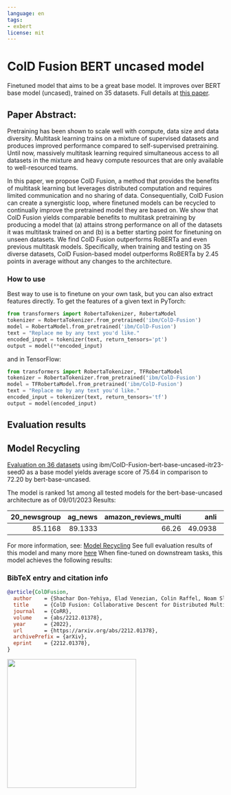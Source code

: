 ```yaml
---
language: en
tags:
- exbert
license: mit
---
```


# ColD Fusion BERT uncased model

Finetuned model that aims to be a great base model. It improves over BERT base model (uncased), trained on 35 datasets. 
Full details at [this paper](https://arxiv.org/abs/2212.01378).

## Paper Abstract:

Pretraining has been shown to scale well with compute, data size and data diversity. Multitask learning trains on a 
mixture of supervised datasets and produces improved performance compared to self-supervised pretraining. Until now, 
massively multitask learning required simultaneous access to all datasets in the mixture and heavy compute resources 
that are only available to well-resourced teams.

In this paper, we propose ColD Fusion, a method that provides the benefits of multitask learning but leverages distributed 
computation and requires limited communication and no sharing of data. Consequentially, ColD Fusion can create a synergistic 
loop, where finetuned models can be recycled to continually improve the pretrained model they are based on. We show that 
ColD Fusion yields comparable benefits to multitask pretraining by producing a model that (a) attains strong performance on 
all of the datasets it was multitask trained on and (b) is a better starting point for finetuning on unseen datasets. We find 
ColD Fusion outperforms RoBERTa and even previous multitask models. Specifically, when training and testing on 35 diverse datasets, 
ColD Fusion-based model outperforms RoBERTa by 2.45 points in average without any changes to the architecture.


### How to use
Best way to use is to finetune on your own task, but you can also extract features directly.
To get the features of a given text in PyTorch:

```python
from transformers import RobertaTokenizer, RobertaModel
tokenizer = RobertaTokenizer.from_pretrained('ibm/ColD-Fusion')
model = RobertaModel.from_pretrained('ibm/ColD-Fusion')
text = "Replace me by any text you'd like."
encoded_input = tokenizer(text, return_tensors='pt')
output = model(**encoded_input)
```

and in TensorFlow:

```python
from transformers import RobertaTokenizer, TFRobertaModel
tokenizer = RobertaTokenizer.from_pretrained('ibm/ColD-Fusion')
model = TFRobertaModel.from_pretrained('ibm/ColD-Fusion')
text = "Replace me by any text you'd like."
encoded_input = tokenizer(text, return_tensors='tf')
output = model(encoded_input)
```

## Evaluation results

## Model Recycling

[Evaluation on 36 datasets](https://ibm.github.io/model-recycling/model_gain_chart?avg=3.44&mnli_lp=nan&20_newsgroup=2.07&ag_news=-0.46&amazon_reviews_multi=0.34&anli=2.14&boolq=5.42&cb=12.41&cola=0.15&copa=8.55&dbpedia=0.04&esnli=1.02&financial_phrasebank=15.57&imdb=0.52&isear=0.22&mnli=0.65&mrpc=5.02&multirc=-0.61&poem_sentiment=18.89&qnli=-0.60&qqp=0.29&rotten_tomatoes=4.55&rte=18.00&sst2=2.18&sst_5bins=2.72&stsb=2.71&trec_coarse=1.14&trec_fine=12.67&tweet_ev_emoji=0.28&tweet_ev_emotion=1.16&tweet_ev_hate=2.20&tweet_ev_irony=0.61&tweet_ev_offensive=-0.37&tweet_ev_sentiment=0.82&wic=2.58&wnli=1.55&wsc=0.38&yahoo_answers=-1.02&model_name=ibm%2FColD-Fusion-bert-base-uncased-itr23-seed0&base_name=bert-base-uncased) using ibm/ColD-Fusion-bert-base-uncased-itr23-seed0 as a base model yields average score of 75.64 in comparison to 72.20 by bert-base-uncased.

The model is ranked 1st among all tested models for the bert-base-uncased architecture as of 09/01/2023
Results:

|   20_newsgroup |   ag_news |   amazon_reviews_multi |    anli |   boolq |      cb |    cola |   copa |   dbpedia |   esnli |   financial_phrasebank |   imdb |   isear |    mnli |    mrpc |   multirc |   poem_sentiment |    qnli |     qqp |   rotten_tomatoes |     rte |    sst2 |   sst_5bins |    stsb |   trec_coarse |   trec_fine |   tweet_ev_emoji |   tweet_ev_emotion |   tweet_ev_hate |   tweet_ev_irony |   tweet_ev_offensive |   tweet_ev_sentiment |     wic |    wnli |   wsc |   yahoo_answers |
|---------------:|----------:|-----------------------:|--------:|--------:|--------:|--------:|-------:|----------:|--------:|-----------------------:|-------:|--------:|--------:|--------:|----------:|-----------------:|--------:|--------:|------------------:|--------:|--------:|------------:|--------:|--------------:|------------:|-----------------:|-------------------:|----------------:|-----------------:|---------------------:|---------------------:|--------:|--------:|------:|----------------:|
|        85.1168 |   89.1333 |                  66.26 | 49.0938 | 74.3731 | 76.7857 | 81.9751 |     58 |      78.2 | 90.7268 |                   84.1 | 92.096 |  69.296 | 84.3775 | 87.0098 |   59.3647 |          85.5769 | 89.2733 | 90.5639 |           89.3996 | 77.9783 | 94.1514 |     55.5204 | 88.5727 |          97.2 |          81 |           36.282 |            81.0697 |         55.0505 |          68.3673 |                   85 |              70.3028 | 65.8307 | 52.1127 |  62.5 |            71.3 |


For more information, see: [Model Recycling](https://ibm.github.io/model-recycling/)
See full evaluation results of this model and many more [here](https://ibm.github.io/model-recycling/roberta-base_table.html)
When fine-tuned on downstream tasks, this model achieves the following results:



### BibTeX entry and citation info

```bibtex
@article{ColDFusion,
  author    = {Shachar Don-Yehiya, Elad Venezian, Colin Raffel, Noam Slonim, Yoav Katz, Leshem ChoshenYinhan Liu and},
  title     = {ColD Fusion: Collaborative Descent for Distributed Multitask Finetuning},
  journal   = {CoRR},
  volume    = {abs/2212.01378},
  year      = {2022},
  url       = {https://arxiv.org/abs/2212.01378},
  archivePrefix = {arXiv},
  eprint    = {2212.01378},
}
```

<a href="https://huggingface.co/exbert/?model=ibm/ColD-Fusion">
	<img width="300px" src="https://cdn-media.huggingface.co/exbert/button.png">
</a>
